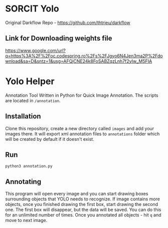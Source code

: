 # SORCIT Yolo 
 Original Darkflow Repo - https://github.com/thtrieu/darkflow
 
## Link for Downloading weights file
https://www.google.com/url?q=https%3A%2F%2Foc.codespring.ro%2Fs%2FJgyo6N4Jen3ma2P%2Fdownload&sa=D&sntz=1&usg=AFQjCNE24k8FoSABZqzLnh7f2yIw_M5FIA

# Yolo Helper
Annotation Tool Written in  Python for Quick Image Annotation. The scripts are located in `/annotation`.

## Installation
Clone this repository, create a new directory called `images` and add your images there. It will export xml annotation files to `annotations` folder which will be created by default if it doesn't exist.

## Run 

`python3 annotation.py`

## Annotating

This program will open every image and you can start drawing boxes surrounding objects that YOLO needs to recognize. 
If image contains more objects, once you finished drawing the first box, start drawing the second one. The first box will disappear, but the data will be saved. You can do this for an unlimited number of times. Once you annotated all objects - hit `q` and move to next image.
